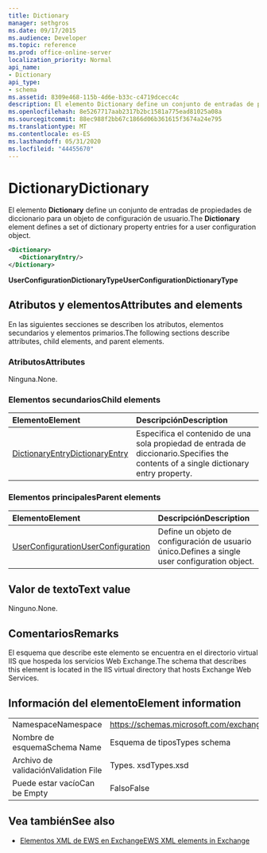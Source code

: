 ```yaml
---
title: Dictionary
manager: sethgros
ms.date: 09/17/2015
ms.audience: Developer
ms.topic: reference
ms.prod: office-online-server
localization_priority: Normal
api_name:
- Dictionary
api_type:
- schema
ms.assetid: 8309e468-115b-4d6e-b33c-c4719dcecc4c
description: El elemento Dictionary define un conjunto de entradas de propiedades de diccionario para un objeto de configuración de usuario.
ms.openlocfilehash: 8e5267717aab2317b2bc1581a775ead81025a08a
ms.sourcegitcommit: 88ec988f2bb67c1866d06b361615f3674a24e795
ms.translationtype: MT
ms.contentlocale: es-ES
ms.lasthandoff: 05/31/2020
ms.locfileid: "44455670"
---
```

# <a name="dictionary"></a><span data-ttu-id="82530-103">Dictionary</span><span class="sxs-lookup"><span data-stu-id="82530-103">Dictionary</span></span>

<span data-ttu-id="82530-104">El elemento **Dictionary** define un conjunto de entradas de propiedades de diccionario para un objeto de configuración de usuario.</span><span class="sxs-lookup"><span data-stu-id="82530-104">The **Dictionary** element defines a set of dictionary property entries for a user configuration object.</span></span> 
  
```xml
<Dictionary>
   <DictionaryEntry/>
</Dictionary>
```

 <span data-ttu-id="82530-105">**UserConfigurationDictionaryType**</span><span class="sxs-lookup"><span data-stu-id="82530-105">**UserConfigurationDictionaryType**</span></span>
## <a name="attributes-and-elements"></a><span data-ttu-id="82530-106">Atributos y elementos</span><span class="sxs-lookup"><span data-stu-id="82530-106">Attributes and elements</span></span>

<span data-ttu-id="82530-107">En las siguientes secciones se describen los atributos, elementos secundarios y elementos primarios.</span><span class="sxs-lookup"><span data-stu-id="82530-107">The following sections describe attributes, child elements, and parent elements.</span></span>
  
### <a name="attributes"></a><span data-ttu-id="82530-108">Atributos</span><span class="sxs-lookup"><span data-stu-id="82530-108">Attributes</span></span>

<span data-ttu-id="82530-109">Ninguna.</span><span class="sxs-lookup"><span data-stu-id="82530-109">None.</span></span>
  
### <a name="child-elements"></a><span data-ttu-id="82530-110">Elementos secundarios</span><span class="sxs-lookup"><span data-stu-id="82530-110">Child elements</span></span>

|<span data-ttu-id="82530-111">**Elemento**</span><span class="sxs-lookup"><span data-stu-id="82530-111">**Element**</span></span>|<span data-ttu-id="82530-112">**Descripción**</span><span class="sxs-lookup"><span data-stu-id="82530-112">**Description**</span></span>|
|:-----|:-----|
|[<span data-ttu-id="82530-113">DictionaryEntry</span><span class="sxs-lookup"><span data-stu-id="82530-113">DictionaryEntry</span></span>](dictionaryentry.md) <br/> |<span data-ttu-id="82530-114">Especifica el contenido de una sola propiedad de entrada de diccionario.</span><span class="sxs-lookup"><span data-stu-id="82530-114">Specifies the contents of a single dictionary entry property.</span></span>  <br/> |
   
### <a name="parent-elements"></a><span data-ttu-id="82530-115">Elementos principales</span><span class="sxs-lookup"><span data-stu-id="82530-115">Parent elements</span></span>

|<span data-ttu-id="82530-116">**Elemento**</span><span class="sxs-lookup"><span data-stu-id="82530-116">**Element**</span></span>|<span data-ttu-id="82530-117">**Descripción**</span><span class="sxs-lookup"><span data-stu-id="82530-117">**Description**</span></span>|
|:-----|:-----|
|[<span data-ttu-id="82530-118">UserConfiguration</span><span class="sxs-lookup"><span data-stu-id="82530-118">UserConfiguration</span></span>](userconfiguration.md) <br/> |<span data-ttu-id="82530-119">Define un objeto de configuración de usuario único.</span><span class="sxs-lookup"><span data-stu-id="82530-119">Defines a single user configuration object.</span></span>  <br/> |
   
## <a name="text-value"></a><span data-ttu-id="82530-120">Valor de texto</span><span class="sxs-lookup"><span data-stu-id="82530-120">Text value</span></span>

<span data-ttu-id="82530-121">Ninguno.</span><span class="sxs-lookup"><span data-stu-id="82530-121">None.</span></span>
  
## <a name="remarks"></a><span data-ttu-id="82530-122">Comentarios</span><span class="sxs-lookup"><span data-stu-id="82530-122">Remarks</span></span>

<span data-ttu-id="82530-123">El esquema que describe este elemento se encuentra en el directorio virtual IIS que hospeda los servicios Web Exchange.</span><span class="sxs-lookup"><span data-stu-id="82530-123">The schema that describes this element is located in the IIS virtual directory that hosts Exchange Web Services.</span></span>
  
## <a name="element-information"></a><span data-ttu-id="82530-124">Información del elemento</span><span class="sxs-lookup"><span data-stu-id="82530-124">Element information</span></span>

|||
|:-----|:-----|
|<span data-ttu-id="82530-125">Namespace</span><span class="sxs-lookup"><span data-stu-id="82530-125">Namespace</span></span>  <br/> |https://schemas.microsoft.com/exchange/services/2006/types  <br/> |
|<span data-ttu-id="82530-126">Nombre de esquema</span><span class="sxs-lookup"><span data-stu-id="82530-126">Schema Name</span></span>  <br/> |<span data-ttu-id="82530-127">Esquema de tipos</span><span class="sxs-lookup"><span data-stu-id="82530-127">Types schema</span></span>  <br/> |
|<span data-ttu-id="82530-128">Archivo de validación</span><span class="sxs-lookup"><span data-stu-id="82530-128">Validation File</span></span>  <br/> |<span data-ttu-id="82530-129">Types. xsd</span><span class="sxs-lookup"><span data-stu-id="82530-129">Types.xsd</span></span>  <br/> |
|<span data-ttu-id="82530-130">Puede estar vacío</span><span class="sxs-lookup"><span data-stu-id="82530-130">Can be Empty</span></span>  <br/> |<span data-ttu-id="82530-131">Falso</span><span class="sxs-lookup"><span data-stu-id="82530-131">False</span></span>  <br/> |
   
## <a name="see-also"></a><span data-ttu-id="82530-132">Vea también</span><span class="sxs-lookup"><span data-stu-id="82530-132">See also</span></span>

- [<span data-ttu-id="82530-133">Elementos XML de EWS en Exchange</span><span class="sxs-lookup"><span data-stu-id="82530-133">EWS XML elements in Exchange</span></span>](ews-xml-elements-in-exchange.md)

